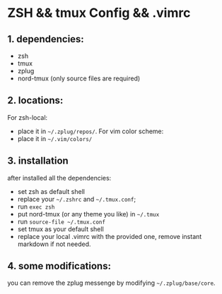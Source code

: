 # ZSH && tmux Config && .vimrc

## 1. dependencies:
- zsh
- tmux
- zplug
- nord-tmux (only source files are required)

## 2. locations:

For zsh-local:
- place it in `~/.zplug/repos/`.
For vim color scheme:
- place it in `~/.vim/colors/`

## 3. installation
after installed all the dependencies:

- set zsh as default shell
- replace your `~/.zshrc` and `~/.tmux.conf`;
- run `exec zsh`
- put nord-tmux (or any theme you like) in `~/.tmux`
- run `source-file ~/.tmux.conf`
- set tmux as your default shell
- replace your local .vimrc with the provided one, remove instant markdown if not needed.

## 4. some modifications:

you can remove the zplug messenge by modifying `~/.zplug/base/core`.
